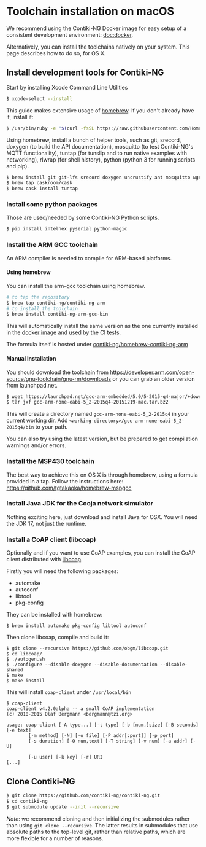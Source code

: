 # Toolchain installation on macOS

We recommend using the Contiki-NG Docker image for easy setup of a consistent development environment: [doc:docker].

Alternatively, you can install the toolchains natively on your system.
This page describes how to do so, for OS X.

## Install development tools for Contiki-NG
Start by installing Xcode Command Line Utilities
```bash
$ xcode-select --install
```

This guide makes extensive usage of [homebrew](https://brew.sh/). If you don't already have it, install it:

```bash
$ /usr/bin/ruby -e "$(curl -fsSL https://raw.githubusercontent.com/Homebrew/install/master/install)"
```

Using homebrew, install a bunch of helper tools, such as git, srecord, doxygen (to build the API documentation), mosquitto (to test Contiki-NG's MQTT functionality), tuntap (for tunslip and to run native examples with networking), rlwrap (for shell history), python (python 3 for running scripts and pip).

```bash
$ brew install git git-lfs srecord doxygen uncrustify ant mosquitto wget libmagic rlwrap python
$ brew tap caskroom/cask
$ brew cask install tuntap
```
### Install some python packages
Those are used/needed by some Contiki-NG Python scripts.

```bash
$ pip install intelhex pyserial python-magic
```

### Install the ARM GCC toolchain

An ARM compiler is needed to compile for ARM-based platforms.

#### Using homebrew

You can install the arm-gcc toolchain using homebrew.

```bash
# to tap the repository
$ brew tap contiki-ng/contiki-ng-arm
# to install the toolchain
$ brew install contiki-ng-arm-gcc-bin
```

This will automatically install the same version as the one currently installed in the [docker image](/doc/getting-started/Docker) and used by the CI tests.

The formula itself is hosted under [contiki-ng/homebrew-contiki-ng-arm](https://github.com/contiki-ng/homebrew-contiki-ng-arm)

#### Manual Installation

You should download the toolchain from https://developer.arm.com/open-source/gnu-toolchain/gnu-rm/downloads or you can grab an older version from launchpad.net.

```bash
$ wget https://launchpad.net/gcc-arm-embedded/5.0/5-2015-q4-major/+download/gcc-arm-none-eabi-5_2-2015q4-20151219-mac.tar.bz2
$ tar jxf gcc-arm-none-eabi-5_2-2015q4-20151219-mac.tar.bz2
```

This will create a directory named `gcc-arm-none-eabi-5_2-2015q4` in your current working dir. Add `<working-directory>/gcc-arm-none-eabi-5_2-2015q4/bin` to your path.

You can also try using the latest version, but be prepared to get compilation warnings and/or errors.

### Install the MSP430 toolchain

The best way to achieve this on OS X is through homebrew, using a formula provided in a tap. Follow the instructions here: https://github.com/tgtakaoka/homebrew-mspgcc

### Install Java JDK for the Cooja network simulator
Nothing exciting here, just download and install Java for OSX. You will need the JDK 17, not just the runtime.

### Install a CoAP client (libcoap)
Optionally and if you want to use CoAP examples, you can install the CoAP client distributed with [libcoap].

Firstly you will need the following packages:

* automake
* autoconf
* libtool
* pkg-config

They can be installed with homebrew:
```
$ brew install automake pkg-config libtool autoconf
```

Then clone libcoap, compile and build it:
```
$ git clone --recursive https://github.com/obgm/libcoap.git
$ cd libcoap/
$ ./autogen.sh 
$ ./configure --disable-doxygen --disable-documentation --disable-shared
$ make
$ make install
```
This will install `coap-client` under `/usr/local/bin`

```
$ coap-client 
coap-client v4.2.0alpha -- a small CoAP implementation
(c) 2010-2015 Olaf Bergmann <bergmann@tzi.org>

usage: coap-client [-A type...] [-t type] [-b [num,]size] [-B seconds] [-e text]
		[-m method] [-N] [-o file] [-P addr[:port]] [-p port]
		[-s duration] [-O num,text] [-T string] [-v num] [-a addr] [-U]

		[-u user] [-k key] [-r] URI
[...]
```
## Clone Contiki-NG

```bash
$ git clone https://github.com/contiki-ng/contiki-ng.git
$ cd contiki-ng
$ git submodule update --init --recursive
```

*Note*: we recommend cloning and then initializing the submodules rather than using `git clone --recursive`.
The latter results in submodules that use absolute paths to the top-level git, rather than relative paths, which are more flexible for a number of reasons.

[doc:docker]: /doc/getting-started/Docker
[libcoap]: https://libcoap.net/
